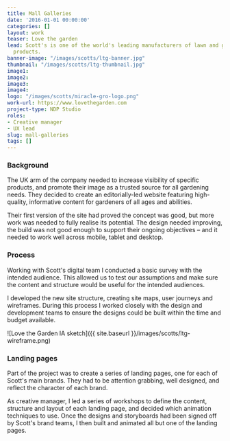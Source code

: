 ```yaml
---
title: Mall Galleries
date: '2016-01-01 00:00:00'
categories: []
layout: work
teaser: Love the garden
lead: Scott's is one of the world's leading manufacturers of lawn and garden care
  products.
banner-image: "/images/scotts/ltg-banner.jpg"
thumbnail: "/images/scotts/ltg-thumbnail.jpg"
image1: 
image2: 
image3: 
image4: 
logo: "/images/scotts/miracle-gro-logo.png"
work-url: https://www.lovethegarden.com
project-type: NDP Studio
roles:
- Creative manager
- UX lead
slug: mall-galleries
tags: []
---
```



<h3>Background</h3>

<p>The UK arm of the company needed to increase visibility of specific products, and promote their image as a trusted source for all gardening needs. They decided to create an editorially-led website featuring high-quality, informative content for gardeners of all ages and abilities.</p>

<p>Their first version of the site had proved the concept was good, but more work was needed to fully realise its potential. The design needed improving, the build was not good enough to support their ongoing objectives – and it needed to work well across mobile, tablet and desktop.</p>

<h3>Process</h3>

<p>Working with Scott's digital team I conducted a basic survey with the intended audience. This allowed us to test our assumptions and make sure the content and structure would be useful for the intended audiences.</p>

<p>I developed the new site structure, creating site maps, user journeys and wireframes. During this process I worked closely with the design and development teams to ensure the designs could be built within the time and budget available.</p>

![Love the Garden IA sketch]({{ site.baseurl }}/images/scotts/ltg-wireframe.png)

<h3>Landing pages</h3>

<p>Part of the project was to create a series of landing pages, one for each of Scott's main brands. They had to be attention grabbing, well designed, and reflect the character of each brand.</p>

<p>As creative manager, I led a series of workshops to define the content, structure and layout of each landing page, and decided which animation techniques to use. Once the designs and storyboards had been signed off by Scott's brand teams, I then built and animated all but one of the landing pages.</p>